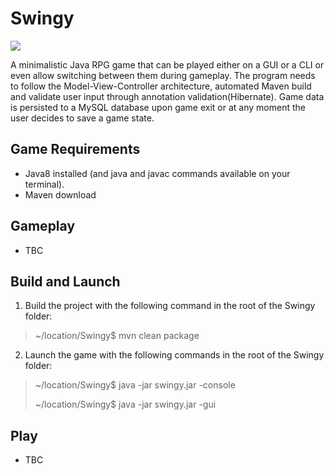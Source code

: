 # Swingy

<img src='../assets/wethinkcode-logo-blue.png'></img>


A minimalistic Java RPG game that can be played either on a GUI or a CLI or even allow switching between them during gameplay. The program needs to follow the Model-View-Controller architecture, automated Maven build and validate user input through annotation validation(Hibernate). Game data is persisted to a MySQL database upon game exit or at any moment the user decides to save a game state.

## Game Requirements
- Java8 installed (and java and javac commands available on your terminal).
- Maven download
## Gameplay
- TBC
## Build and Launch
1. Build the project with the following command in the root of the Swingy folder:
>~/location/Swingy$ mvn clean package

2. Launch the game with the following commands in the root of the Swingy folder:
>~/location/Swingy$ java -jar swingy.jar -console
>
>~/location/Swingy$ java -jar swingy.jar -gui
## Play
- TBC